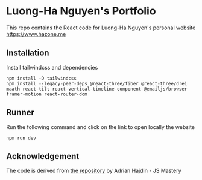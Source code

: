 # Luong-Ha Nguyen's Portfolio 

This repo contains the React code for Luong-Ha Nguyen's personal website https://www.hazone.me 

## Installation 
Install tailwindcss and dependencies 
```shell
npm install -D tailwindcss
npm install --legacy-peer-deps @react-three/fiber @react-three/drei maath react-tilt react-vertical-timeline-component @emailjs/browser framer-motion react-router-dom
```

## Runner
Run the following command and click on the link to open locally the website  
```shell
npm run dev
```


## Acknowledgement

The code is derived from [the repository](https://github.com/adrianhajdin/project_3D_developer_portfolio) by Adrian Hajdin - JS Mastery